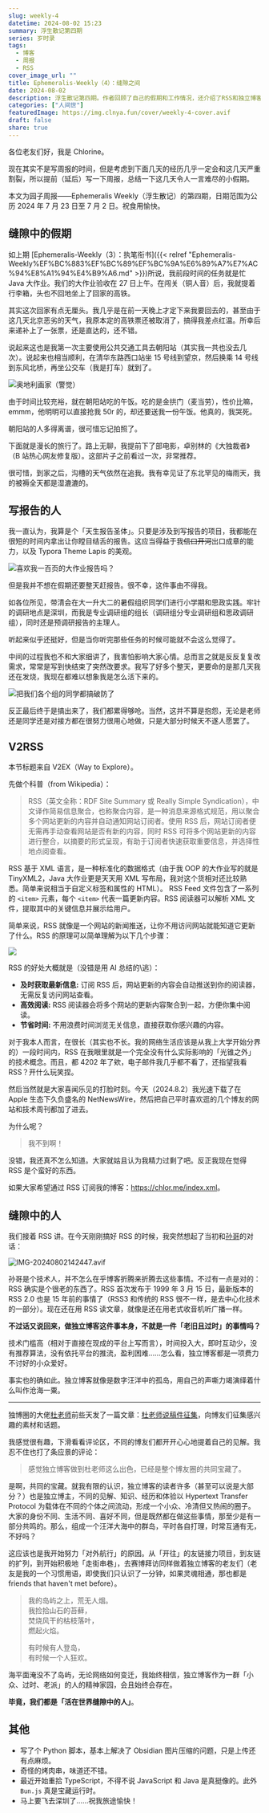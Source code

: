 ```yaml
---
slug: weekly-4
datetime: 2024-08-02 15:23
summary: 浮生散记第四期
series: 岁时录
tags:
  - 博客
  - 周报
  - RSS
cover_image_url: ""
title: Ephemeralis-Weekly（4）：缝隙之间
date: 2024-08-02
description: 浮生散记第四期。作者回顾了自己的假期和工作情况，还介绍了RSS和独立博客的意义。
categories: ["人间世"]
featuredImage: https://img.clnya.fun/cover/weekly-4-cover.avif
draft: false
share: true
---
```


各位老友们好，我是 Chlorine。

现在其实不是写周报的时间，但是考虑到下面几天的经历几乎一定会和这几天严重割裂，所以提前（延后）写一下周报，总结一下这几天令人一言难尽的小假期。

本文为园子周报——Ephemeralis Weekly（浮生散记）的第四期，日期范围为公历 2024 年 7 月 23 日至 7 月 2 日。祝食用愉快。

## 缝隙中的假期

如上期 [Ephemeralis-Weekly（3）：执笔衔书]({{< relref "Ephemeralis-Weekly%EF%BC%883%EF%BC%89%EF%BC%9A%E6%89%A7%E7%AC%94%E8%A1%94%E4%B9%A6.md" >}})所说，我前段时间的任务就是忙 Java 大作业。我们的大作业验收在 27 日上午。在闯关（铜人音）后，我就提着行李箱，头也不回地坐上了回家的高铁。

其实这次回家有点无厘头。我几乎是在前一天晚上才定下来我要回去的，甚至由于这几天北京恶劣的天气，我原本定的高铁票还被取消了，搞得我差点红温。所幸后来递补上了一张票，还是直达的，还不错。

说起来这也是我第一次主要使用公共交通工具去朝阳站（其实我一共也没去几次）。说起来也相当顺利，在清华东路西口站坐 15 号线到望京，然后换乘 14 号线到东风北桥，再坐公交车（我是打车）就到了。

![](https://img.clnya.fun/IMG-20240802134352.avif "奥地利画家（警觉）")

由于时间比较充裕，就在朝阳站吃的午饭。吃的是金拱门（麦当劳），性价比嘛，emmm，他明明可以直接抢我 50r 的，却还要送我一份午饭。他真的，我哭死。

朝阳站的人多得离谱，很可惜忘记拍照了。

下面就是漫长的旅行了。路上无聊，我提前下了部电影，卓别林的《大独裁者》（B 站热心网友修复版）。这部片子之前看过一次，非常推荐。

很可惜，到家之后，沟槽的天气依然在追我。我有幸见证了东北罕见的梅雨天，我的被褥全天都是湿漉漉的。

## 写报告的人

我一直认为，我算是个「天生报告圣体」。只要是涉及到写报告的项目，我都能在很短的时间内拿出让你瞠目结舌的报告。这应当得益于我~~信口开河~~出口成章的能力，以及 Typora Theme Lapis 的美观。

![](https://img.clnya.fun/IMG-20240802135217.avif "喜欢我一百页的大作业报告吗？")

但是我并不想在假期还要整天赶报告。很不幸，这件事由不得我。

如各位所见，带清会在大一升大二的暑假组织同学们进行小学期和思政实践。牢针的调研地点是深圳，而我是专业调研组的组长（调研组分专业调研组和思政调研组），同时还是预调研报告的主理人。

听起来似乎还挺好，但是当你听完那些任务的时候可能就不会这么觉得了。

中间的过程我也不和大家细讲了，我害怕影响大家心情。总而言之就是反反复复改需求，常常是写到快结束了突然改要求。我写了好多个整天，更要命的是那几天我还在发烧，我现在都难以想象我是怎么活下来的。

![](https://img.clnya.fun/IMG-20240802135757.avif "把我们各个组的同学都搞破防了")

反正最后终于是搞出来了，我们都累得够呛。当然，这并不算是抱怨，无论是老师还是同学还是对接方都在很努力很用心地做，只是大部分时候天不遂人愿罢了。

## V2RSS

本节标题来自 V2EX（Way to Explore）。

先做个科普（from Wikipedia）：

> RSS（英文全称：RDF Site Summary 或 Really Simple Syndication），中文译作简易信息聚合，也称聚合内容，是一种消息来源格式规范，用以聚合多个网站更新的内容并自动通知网站订阅者。使用 RSS 后，网站订阅者便无需再手动查看网站是否有新的内容，同时 RSS 可将多个网站更新的内容进行整合，以摘要的形式呈现，有助于订阅者快速获取重要信息，并选择性地点阅查看。

RSS 基于 XML 语言，是一种标准化的数据格式（由于我 OOP 的大作业写的就是 TinyXML2，Java 大作业更是天天用 XML 写布局，我对这个货相对还比较熟悉。简单来说相当于自定义标签和属性的 HTML）。 RSS Feed 文件包含了一系列的 `<item>` 元素，每个 `<item>` 代表一篇更新内容。RSS 阅读器可以解析 XML 文件，提取其中的关键信息并展示给用户。

简单来说，RSS 就像是一个网站的新闻推送，让你不用访问网站就能知道它更新了什么。RSS 的原理可以简单理解为以下几个步骤：

![](https://img.clnya.fun/IMG-20240802141229.avif)

RSS 的好处大概就是（没错是用 AI 总结的\\逃）：

- **及时获取最新信息:**  订阅 RSS 后，网站更新的内容会自动推送到你的阅读器，无需反复访问网站查看。
- **高效阅读:**  RSS 阅读器会将多个网站的更新内容聚合到一起，方便你集中阅读。
- **节省时间:**  不用浪费时间浏览无关信息，直接获取你感兴趣的内容。

对于我本人而言，在很长（其实也不长。我的网络生活应该是从我上大学开始分界的）一段时间内，RSS 在我眼里就是一个完全没有什么实际影响的「光锥之外」的技术概念。而且，都 4202 年了欸，电子邮件我几乎都不看了，还指望我看 RSS？开什么玩笑捏。

然后当然就是大家喜闻乐见的打脸时刻。今天（2024.8.2）我光速下载了在 Apple 生态下久负盛名的 NetNewsWire，然后把自己平时喜欢逛的几个博友的网站和技术周刊都加了进去。

为什么呢？

> 我不到啊！

没错，我还真不怎么知道。大家就姑且认为我精力过剩了吧。反正我现在觉得 RSS 是个蛮好的东西。

如果大家希望通过 RSS 订阅我的博客：<https://chlor.me/index.xml>。

## 缝隙中的人

我们接着 RSS 讲。在今天刚刚搞好 RSS 的时候，我突然想起了当初和[孙哥](https://clf3.org)的对话：

![IMG-20240802142447.avif](https://img.clnya.fun/IMG-20240802142447.avif)

孙哥是个技术人，并不怎么在乎博客折腾来折腾去这些事情。不过有一点是对的：RSS 确实是个很老的东西了。RSS 首次发布于 1999 年 3 月 15 日，最新版本的 RSS 2.0 也是 15 年前的事情了（RSS3 和传统的 RSS 很不一样，是去中心化技术的一部分）。现在还在用 RSS 读文章，就像是还在用老式收音机听广播一样。

**不过话又说回来，做独立博客这件事本身，不就是一件「老旧且过时」的事情吗？**

技术门槛高（相对于直接在现成的平台上写而言），时间投入大，即时互动少，没有推荐算法，没有依托平台的推流，盈利困难……怎么看，独立博客都是一项费力不讨好的小众爱好。

事实也的确如此。独立博客就像是数字汪洋中的孤岛，用自己的声嘶力竭演绎着什么叫作沧海一粟。

---

独博圈的大佬[杜老师](https://dusays.com)前些天发了一篇文章：[杜老师说稿件征集](https://dusays.com/730/)，向博友们征集感兴趣的素材和话题。

我感觉很有趣，下滑看看评论区，不同的博友们都开开心心地提着自己的见解。我忍不住也打了条应景的评论：

> 感觉独立博客做到杜老师这么出色，已经是整个博友圈的共同宝藏了。

是啊，共同的宝藏。就我有限的认识，独立博客的读者许多（甚至可以说是大部分？）也是独立博主，不同的见解、知识、经历和体验以 Hypertext Transfer Protocol 为载体在不同的个体之间流动，形成一个小众、冷清但又热闹的圈子。大家的身份不同、生活不同、喜好不同，但是既然都在做这些事情，那至少是有一部分共鸣的。那么，组成一个汪洋大海中的群岛，平时各自打理，时常互通有无，不好吗？

这应该也是我开始努力「对外航行」的原因。从「开往」的友链接力项目，到友链的扩列，到开始积极地「走街串巷」，去赛博拜访同样做着独立博客的老友们（老友是我的一个习惯用语，即使我们只认识了一分钟，如果灵魂相通，那也都是 friends that haven't met before）。

> 我的岛屿之上，荒无人烟。  
> 我捡拾山石的苔藓，  
> 焚烧风干的枯枝落叶，  
> 燃起火焰。
> 
> 有时候有人登岛，  
> 有时候一个人狂欢。

海平面淹没不了岛屿，无论网络如何变迁，我始终相信，独立博客作为一群「小众、过时、老派」的人的精神家园，会且始终会存在。

**毕竟，我们都是「活在世界缝隙中的人」**。

## 其他

- 写了个 Python 脚本，基本上解决了 Obsidian 图片压缩的问题，只是上传还有点麻烦。
- 奇怪的烤肉串，味道还不错。
- 最近开始重拾 TypeScript，不得不说 JavaScript 和 Java 是真挺像的。此外 `Bun.js` 真是宝藏运行时。
- 马上要飞去深圳了……祝我旅途愉快！